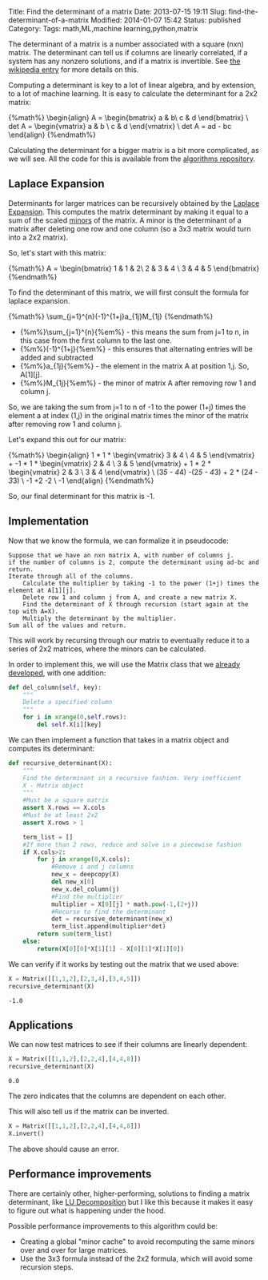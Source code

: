 Title: Find the determinant of a matrix
Date: 2013-07-15 19:11
Slug: find-the-determinant-of-a-matrix
Modified: 2014-01-07 15:42
Status: published
Category: 
Tags: math,ML,machine learning,python,matrix


The determinant of a matrix is a number associated with a square (nxn) matrix. The determinant can tell us if columns are linearly correlated, if a system has any nonzero solutions, and if a matrix is invertible. See [the wikipedia entry](http://en.wikipedia.org/wiki/Determinant) for more details on this.

Computing a determinant is key to a lot of linear algebra, and by extension, to a lot of machine learning. It is easy to calculate the determinant for a 2x2 matrix:

{%math%}
\begin{align}
A = \begin{bmatrix}
a & b\\
c & d
\end{bmatrix} \\
det A = \begin{vmatrix}
a & b \\
c & d
\end{vmatrix} \\
det A = ad - bc
\end{align}
{%endmath%}

Calculating the determinant for a bigger matrix is a bit more complicated, as we will see. All the code for this is available from the [algorithms repository](https://github.com/vikparuchuri/algorithms).

<!--more-->

Laplace Expansion
---------------------------------

Determinants for larger matrices can be recursively obtained by the [Laplace Expansion](http://en.wikipedia.org/wiki/Laplace_expansion). This computes the matrix determinant by making it equal to a sum of the scaled [minors](http://en.wikipedia.org/wiki/Minor_(matrix)) of the matrix. A minor is the determinant of a matrix after deleting one row and one column (so a 3x3 matrix would turn into a 2x2 matrix).

So, let's start with this matrix:

{%math%}
A = \begin{bmatrix}
1 & 1 & 2\\
2 & 3 & 4 \\
3 & 4 & 5
\end{bmatrix}
{%endmath%}

To find the determinant of this matrix, we will first consult the formula for laplace expansion.

{%math%}
\sum_{j=1}^{n}(-1)^{1+j}a_{1j}M_{1j}
{%endmath%}

* {%m%}\sum\_{j=1}^{n}{%em%} - this means the sum from j=1 to n, in this case from the first column to the last one.
* {%m%}(-1)^{1+j}{%em%} - this ensures that alternating entries will be added and subtracted
* {%m%}a_{1j}{%em%} - the element in the matrix A at position 1,j. So, A[1][j].
* {%m%}M_{1j}{%em%} - the minor of matrix A after removing row 1 and column j.

So, we are taking the sum from j=1 to n of -1 to the power (1+j) times the element a at index (1,j) in the original matrix times the minor of the matrix after removing row 1 and column j.

Let's expand this out for our matrix:

{%math%}
\begin{align}
1 * 1 * \begin{vmatrix}
3 & 4 \\
4 & 5
\end{vmatrix} + -1 * 1 * \begin{vmatrix}
2 & 4 \\
3 & 5
\end{vmatrix} + 1 * 2 * \begin{vmatrix}
2 & 3 \\
3 & 4
\end{vmatrix} \\
(3*5 - 4*4) -(2*5 - 4*3) + 2 * (2*4 - 3*3) \\
-1 +2 -2 \\
-1
\end{align}
{%endmath%}

So, our final determinant for this matrix is -1.

Implementation
------------------------------------

Now that we know the formula, we can formalize it in pseudocode:

```
Suppose that we have an nxn matrix A, with number of columns j.
if the number of columns is 2, compute the determinant using ad-bc and return.
Iterate through all of the columns.
    Calculate the multiplier by taking -1 to the power (1+j) times the element at A[1][j].
    Delete row 1 and column j from A, and create a new matrix X.
    Find the determinant of X through recursion (start again at the top with A=X).
    Multiply the determinant by the multiplier.
Sum all of the values and return.
```

This will work by recursing through our matrix to eventually reduce it to a series of 2x2 matrices, where the minors can be calculated.

In order to implement this, we will use the Matrix class that we [already developed](/blog/linear-regression-from-the-ground-up/), with one addition:

``` python
def del_column(self, key):
    """
    Delete a specified column
    """
    for i in xrange(0,self.rows):
        del self.X[i][key]
```

We can then implement a function that takes in a matrix object and computes its determinant:

``` python
def recursive_determinant(X):
    """
    Find the determinant in a recursive fashion. Very inefficient
    X - Matrix object
    """
    #Must be a square matrix
    assert X.rows == X.cols
    #Must be at least 2x2
    assert X.rows > 1

    term_list = []
    #If more than 2 rows, reduce and solve in a piecewise fashion
    if X.cols>2:
        for j in xrange(0,X.cols):
            #Remove i and j columns
            new_x = deepcopy(X)
            del new_x[0]
            new_x.del_column(j)
            #Find the multiplier
            multiplier = X[0][j] * math.pow(-1,(2+j))
            #Recurse to find the determinant
            det = recursive_determinant(new_x)
            term_list.append(multiplier*det)
        return sum(term_list)
    else:
        return(X[0][0]*X[1][1] - X[0][1]*X[1][0])
```

We can verify if it works by testing out the matrix that we used above:

``` python
X = Matrix([[1,1,2],[2,3,4],[3,4,5]])
recursive_determinant(X)
```
```
-1.0
```

Applications
-------------------------------------

We can now test matrices to see if their columns are linearly dependent:

``` python
X = Matrix([[1,1,2],[2,2,4],[4,4,8]])
recursive_determinant(X)
```
```
0.0
```

The zero indicates that the columns are dependent on each other.

This will also tell us if the matrix can be inverted.

``` python
X = Matrix([[1,1,2],[2,2,4],[4,4,8]])
X.invert()
```

The above should cause an error.

Performance improvements
------------------------------

There are certainly other, higher-performing, solutions to finding a matrix determinant, like [LU Decomposition](http://en.wikipedia.org/wiki/LU_decomposition) but I like this because it makes it easy to figure out what is happening under the hood.

Possible performance improvements to this algorithm could be:

* Creating a global "minor cache" to avoid recomputing the same minors over and over for large matrices.
* Use the 3x3 formula instead of the 2x2 formula, which will avoid some recursion steps.